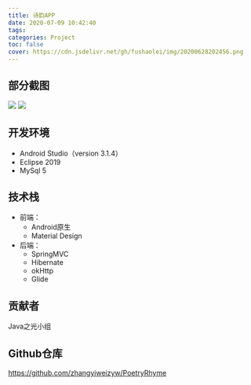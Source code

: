 ```yaml
---
title: 诗韵APP
date: 2020-07-09 10:42:40
tags:
categories: Project
toc: false
cover: https://cdn.jsdelivr.net/gh/fushaolei/img/20200628202456.png 
---
```


## 部分截图

![](https://cdn.jsdelivr.net/gh/fushaolei/img/20200628212026.png)
![](https://cdn.jsdelivr.net/gh/fushaolei/img/20200628212032.png)


## 开发环境

- Android Studio（version 3.1.4）
- Eclipse 2019
- MySql 5


## 技术栈


- 前端：
  - Android原生
  - Material Design
- 后端：
  - SpringMVC
  - Hibernate
  - okHttp
  - Glide

## 贡献者

Java之光小组
   

## Github仓库

https://github.com/zhangyiweizyw/PoetryRhyme
